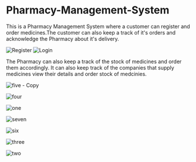 # Pharmacy-Management-System

This is a Pharmacy Management System where a customer can register and order medicines.The customer can also keep a track of it's orders and acknowledge the 
Pharmacy about it's delivery.

![Register](https://user-images.githubusercontent.com/73122098/104873029-87d71e80-5975-11eb-8fe4-e189cb1fea02.png)
![Login](https://user-images.githubusercontent.com/73122098/104872993-6e35d700-5975-11eb-97e3-b1fa1135e131.png)



The Pharmacy can also keep a track of the stock of medicines and order them accordingly.
It can also keep track of the companies that supply medicines view their details and order stock of medcinies.




![five - Copy](https://user-images.githubusercontent.com/73122098/104873412-76dadd00-5976-11eb-83ef-82ce13062492.png)

![four](https://user-images.githubusercontent.com/73122098/104873450-8c500700-5976-11eb-9317-4b291baf2f2a.png)

![one](https://user-images.githubusercontent.com/73122098/104873453-8e19ca80-5976-11eb-94af-54b1a9ee92ed.png)

![seven](https://user-images.githubusercontent.com/73122098/104873455-8fe38e00-5976-11eb-88aa-c8bf908aeed1.png)

![six](https://user-images.githubusercontent.com/73122098/104873458-9114bb00-5976-11eb-9430-51f0073dd568.png)

![three](https://user-images.githubusercontent.com/73122098/104873461-9245e800-5976-11eb-8007-2079668332ec.png)

![two](https://user-images.githubusercontent.com/73122098/104873464-92de7e80-5976-11eb-945f-9c1eaaf9e11e.png)

